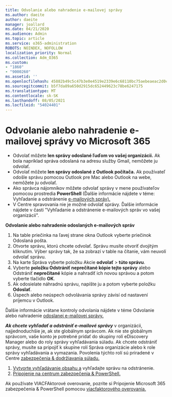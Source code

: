 ```yaml
---
title: Odvolanie alebo nahradenie e-mailovej správy
ms.author: daeite
author: daeite
manager: joallard
ms.date: 04/21/2020
ms.audience: Admin
ms.topic: article
ms.service: o365-administration
ROBOTS: NOINDEX, NOFOLLOW
localization_priority: Normal
ms.collection: Adm_O365
ms.custom:
- "1860"
- "9000260"
ms.assetid: ''
ms.openlocfilehash: 45882b49c5c47b3e0e4519e2339e6c68110bc75aebeaeac2d0ccd009bdfa3f7e
ms.sourcegitcommit: b5f7da89a650d2915dc652449623c78be6247175
ms.translationtype: MT
ms.contentlocale: sk-SK
ms.lasthandoff: 08/05/2021
ms.locfileid: "54024401"
---
```

# <a name="recall-or-replace-an-email-message-in-microsoft-365"></a>Odvolanie alebo nahradenie e-mailovej správy vo Microsoft 365

- Odvolať môžete **len správy odoslané ľuďom vo vašej organizácii.** Ak bola napríklad správa odoslaná na adresu služby Gmail, nemôžete ju odvolať.
- Odvolať môžete **len správy odoslané z Outlook počítača.** Ak používateľ odošle správu pomocou Outlook pre Mac alebo Outlook na webe, nemôžete ju odvolať.
- Ako správca nájomníkov môžete odvolať správy v mene používateľov pomocou prostredia **PowerShell** (Ďalšie informácie nájdete v téme: Vyhľadanie a odstránenie [e-mailových správ).](https://docs.microsoft.com/microsoft-365/compliance/search-for-and-delete-messages-in-your-organization)
- V Centre spravovania nie je možné odvolať správy. Ďalšie informácie nájdete v časti "Vyhľadanie a odstránenie e-mailových správ vo vašej organizácii".

**Odvolanie alebo nahradenie odoslaných e-mailových správ**

1. Na table priečinka na ľavej strane okna Outlook vyberte priečinok Odoslaná pošta.
2. Otvorte správu, ktorú chcete odvolať. Správu musíte otvoriť dvojitým kliknutím. Výber správy tak, že sa zobrazí v table na čítanie, vám neuvolí odvolať správu.
3. Na karte Správa vyberte položku Akcie **odvolať**  >  **túto správu**.
4. Vyberte **položku Odstrániť neprečítané kópie tejto správy** alebo Odstrániť **neprečítané** kópie a nahradiť ich novou správou a potom vyberte tlačidlo **OK**.
5. Ak odosielate náhradnú správu, napíšte ju a potom vyberte položku **Odoslať**.
6. Úspech alebo neúspech odvolávania správy závisí od nastavení príjemcu v Outlook.

Ďalšie informácie vrátane kontroly odvolania nájdete v téme Odvolanie alebo nahradenie [odoslanej e-mailovej správy.](https://support.office.com/article/35027f88-d655-4554-b4f8-6c0729a723a0)

***Ak chcete vyhľadať a odstrániť e-mailové správy*** v organizácii, najjednoduchšie je, ak ste globálnym správcom. Ak nie ste globálnym správcom, vaše konto je potrebné pridať do skupiny rolí eDiscovery Manager alebo do roly správy vyhľadávania súladu. Ak chcete odstrániť správy, musíte sa pripojiť k skupine rolí Správa organizácie alebo k role správy vyhľadávania a vymazania. Povolenia týchto rolí sú priradené v Centre [zabezpečenia & dodržiavania súladu.](https://protection.office.com/)

1. [Vytvorte vyhľadávanie obsahu a](https://docs.microsoft.com/microsoft-365/compliance/content-search) vyhľadajte správu na odstránenie.
2. [Pripojenie na centrum zabezpečenia & PowerShell.](https://docs.microsoft.com/powershell/exchange/office-365-scc/connect-to-scc-powershell/connect-to-scc-powershell)

Ak používate VIACFAktorové overovanie, pozrite si Pripojenie Microsoft 365 zabezpečenia & PowerShell pomocou [viacfaktorového overovania.](https://docs.microsoft.com/powershell/exchange/office-365-scc/connect-to-scc-powershell/mfa-connect-to-scc-powershell)

